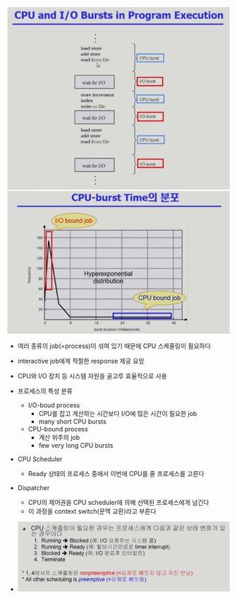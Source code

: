 ![img.png](img.png)
![img_1.png](img_1.png)
- 여러 종류의 job(=process)이 섞여 있기 때문에 CPU 스케줄링이 필요하다
- interactive job에게 적절한 response 제공 요망
- CPU와 I/O 장치 등 시스템 자원을 골고루 효율적으로 사용
- 프로세스의 특성 분류
  - I/O-boud process
    - CPU를 잡고 계산하는 시간보다 I/O에 많은 시간이 필요한 job
    - many short CPU bursts
  - CPU-bound process
    - 계산 위주의 job
    - few very long CPU bursts

- CPU Scheduler
  - Ready 상태의 프로세스 중에서 이번에 CPU를 줄 프로세스를 고른다
- Dispatcher
  - CPU의 제어권을 CPU scheduler에 의해 선택된 프로세스에게 넘긴다
  - 이 과정을 context switch(문맥 교환)라고 부른다
- ![img_2.png](img_2.png)